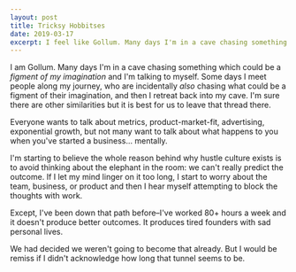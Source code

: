 ```yaml
---
layout: post
title: Tricksy Hobbitses
date: 2019-03-17
excerpt: I feel like Gollum. Many days I'm in a cave chasing something which could be a
---
```


I am Gollum. Many days I'm in a cave chasing something which could be a _figment of my imagination_ and I'm talking to myself. Some days I meet people along my journey, who are incidentally _also_ chasing what could be a figment of their imagination, and then I retreat back into my cave. I'm sure there are other similarities but it is best for us to leave that thread there.

Everyone wants to talk about metrics, product-market-fit, advertising, exponential growth, but not many want to talk about what happens to you when you've started a business... mentally.

I'm starting to believe the whole reason behind why hustle culture exists is to avoid thinking about the elephant in the room: we can't really predict the outcome. If I let my mind linger on it too long, I start to worry about the team, business, or product and then I hear myself attempting to block the thoughts with work.

Except, I've been down that path before–I've worked 80+ hours a week and it doesn't produce better outcomes. It produces tired founders with sad personal lives.

We had decided we weren't going to become that already. But I would be remiss if I didn't acknowledge how long that tunnel seems to be.